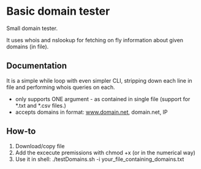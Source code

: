 # Basic domain tester

Small domain tester.

It uses whois and nslookup for fetching on fly information about given domains (in file).

## Documentation

It is a simple while loop with even simpler CLI, stripping down each line in file and performing whois queries on each.

* only supports ONE argument - as contained in single file (support for *.txt and *.csv files.)
* accepts domains in format: www.domain.net, domain.net, IP

## How-to

1. Download/copy file
2. Add the excecute premissions with chmod +x (or in the numerical way)
3. Use it in shell: ./testDomains.sh -i your_file_containing_domains.txt